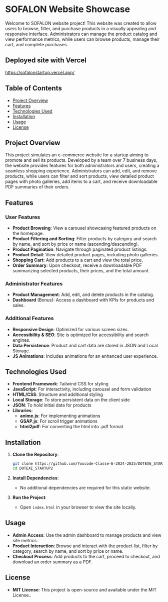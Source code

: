 # SOFALON Website Showcase

Welcome to SOFALON website project! This website was created to allow users to browse, filter, and purchase products in a visually appealing and responsive interface. Administrators can manage the product catalog and view performance metrics, while users can browse products, manage their cart, and complete purchases.

## Deployed site with Vercel
https://sofalonstartup.vercel.app/

## Table of Contents
- [Project Overview](#project-overview)
- [Features](#features)
- [Technologies Used](#technologies-used)
- [Installation](#installation)
- [Usage](#usage)
- [License](#license)

## Project Overview
This project simulates an e-commerce website for a startup aiming to promote and sell its products. Developed by a team over 7 business days, the website provides features for both administrators and users, creating a seamless shopping experience. Administrators can add, edit, and remove products, while users can filter and sort products, view detailed product pages with photo galleries, add items to a cart, and receive downloadable PDF summaries of their orders.

## Features

### User Features
- **Product Browsing**: View a carousel showcasing featured products on the homepage.
- **Product Filtering and Sorting**: Filter products by category and search by name, and sort by price or name (ascending/descending).
- **Product Pagination**: Navigate through paginated product listings.
- **Product Detail**: View detailed product pages, including photo galleries.
- **Shopping Cart**: Add products to a cart and view the total price.
- **Order Summary**: Upon checkout, receive a downloadable PDF summarizing selected products, their prices, and the total amount.

### Administrator Features
- **Product Management**: Add, edit, and delete products in the catalog.
- **Dashboard** (Bonus): Access a dashboard with KPIs for products and sales.

### Additional Features
- **Responsive Design**: Optimized for various screen sizes.
- **Accessibility & SEO**: Site is optimized for accessibility and search engines.
- **Data Persistence**: Product and cart data are stored in JSON and Local Storage.
- **JS Animations**: Includes animations for an enhanced user experience.
  
## Technologies Used
- **Frontend Framework**: Tailwind CSS for styling
- **JavaScript**: For interactivity, including carousel and form validation
- **HTML/CSS**: Structure and additional styling
- **Local Storage**: To store persistent data on the client side
- **JSON**: To hold initial data for products
- **Libraries**:
  - **anime.js**: For implementing animations
  - **GSAP.js**: For scroll trigger animations
  - **html2pdf**: For converting the html into .pdf format
  

## Installation

1. **Clone the Repository**:
    ```bash
    git clone https://github.com/Youcode-Classe-E-2024-2025/DOTEXE_STARTUP2
    cd DOTEXE_STARTUP2
    ```

2. **Install Dependencies**:
    - No additional dependencies are required for this static website.

3. **Run the Project**:
    - Open `index.html` in your browser to view the site locally.

## Usage

- **Admin Access**: Use the admin dashboard to manage products and view site metrics.
- **Product Interaction**: Browse and interact with the product list, filter by category, search by name, and sort by price or name.
- **Checkout Process**: Add products to the cart, proceed to checkout, and download an order summary as a PDF.

## License

- **MIT License**: This project is open-source and available under the MIT License..